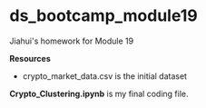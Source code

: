 # ds_bootcamp_module19
Jiahui's homework for Module 19

**Resources**
- crypto_market_data.csv is the initial dataset

**Crypto_Clustering.ipynb** is my final coding file.
